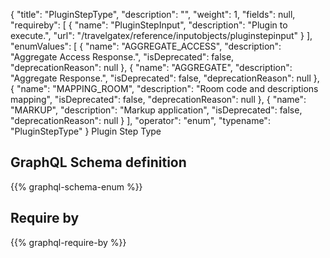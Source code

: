 {
  "title": "PluginStepType",
  "description": "",
  "weight": 1,
  "fields": null,
  "requireby": [
    {
      "name": "PluginStepInput",
      "description": "Plugin to execute.",
      "url": "/travelgatex/reference/inputobjects/pluginstepinput"
    }
  ],
  "enumValues": [
    {
      "name": "AGGREGATE_ACCESS",
      "description": "Aggregate Access Response.",
      "isDeprecated": false,
      "deprecationReason": null
    },
    {
      "name": "AGGREGATE",
      "description": "Aggregate Response.",
      "isDeprecated": false,
      "deprecationReason": null
    },
    {
      "name": "MAPPING_ROOM",
      "description": "Room code and descriptions mapping",
      "isDeprecated": false,
      "deprecationReason": null
    },
    {
      "name": "MARKUP",
      "description": "Markup application",
      "isDeprecated": false,
      "deprecationReason": null
    }
  ],
  "operator": "enum",
  "typename": "PluginStepType"
}
Plugin Step Type
## GraphQL Schema definition

{{% graphql-schema-enum %}}

## Require by

{{% graphql-require-by %}}
